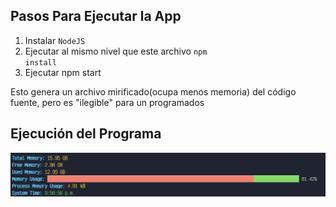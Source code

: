 ## Pasos Para Ejecutar la App
1. Instalar <code>NodeJS</code>
2. Ejecutar al mismo nivel que este archivo <code>npm install</code>
3. Ejecutar npm start

Esto genera un archivo mirificado(ocupa menos memoria) del código fuente, pero es "ilegible" para un programados


## Ejecución del Programa
<p align="center">
    <img src="./salida.png" width="800"/>
</p>